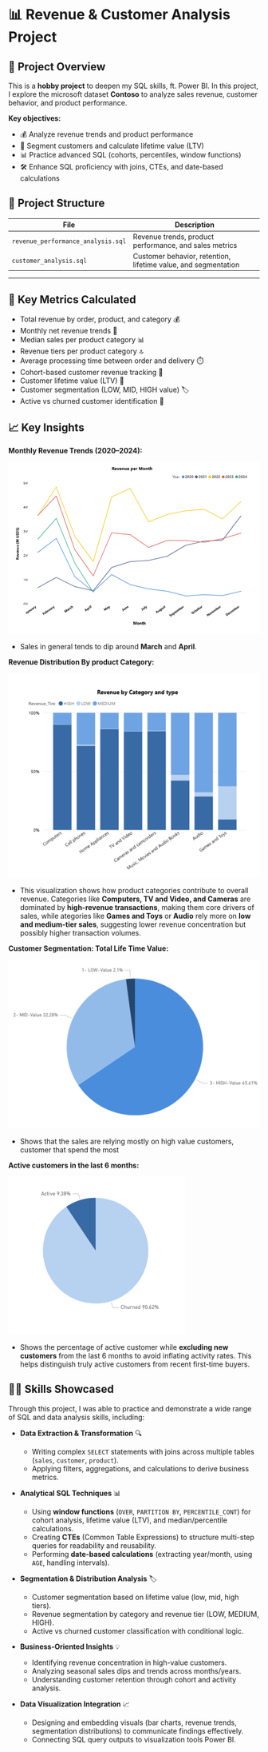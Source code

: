 # 📊 Revenue & Customer Analysis Project

## 📌 Project Overview

This is a **hobby project** to deepen my SQL skills, ft. Power BI. In this project, I explore the microsoft dataset **Contoso** to analyze sales revenue, customer behavior, and product performance.

**Key objectives:**

- 💰 Analyze revenue trends and product performance
- 👥 Segment customers and calculate lifetime value (LTV)
- 📊 Practice advanced SQL (cohorts, percentiles, window functions)
- 🛠️ Enhance SQL proficiency with joins, CTEs, and date-based calculations

## 📁 Project Structure

| File                               | Description                                                    |
| ---------------------------------- | -------------------------------------------------------------- |
| `revenue_performance_analysis.sql` | Revenue trends, product performance, and sales metrics         |
| `customer_analysis.sql`            | Customer behavior, retention, lifetime value, and segmentation |

---

## 📏 Key Metrics Calculated

- Total revenue by order, product, and category 💰
- Monthly net revenue trends 📅
- Median sales per product category 📊
- Revenue tiers per product category 🔝
- Average processing time between order and delivery ⏱️
- Cohort-based customer revenue tracking 📆
- Customer lifetime value (LTV) 💎
- Customer segmentation (LOW, MID, HIGH value) 🏷️
- Active vs churned customer identification 🔄

## 📈 Key Insights

**Monthly Revenue Trends (2020–2024):**

![Revenue_yearly](/Images/Revenue.png)

- Sales in general tends to dip around **March** and **April**.

**Revenue Distribution By product Category:**

![Revenue_distribution](/Images/revenue_by_category.png)

- This visualization shows how product categories contribute to overall revenue. Categories like **Computers, TV and Video, and Cameras** are dominated by **high-revenue transactions**, making them core drivers of sales, while ategories like **Games and Toys** or **Audio** rely more on **low and medium-tier sales**, suggesting lower revenue concentration but possibly higher transaction volumes.

**Customer Segmentation: Total Life Time Value:**

![Customer_segmentation](/Images/customer_segmentation.png)

- Shows that the sales are relying mostly on high value customers, customer that spend the most

**Active customers in the last 6 months:**

![Customer_status](/Images/customer_activation.png)

- Shows the percentage of active customer while **excluding new customers** from the last 6 months to avoid inflating activity rates. This helps distinguish truly active customers from recent first-time buyers.

## 🧑‍💻 Skills Showcased

Through this project, I was able to practice and demonstrate a wide range of SQL and data analysis skills, including:

- **Data Extraction & Transformation** 🔍

  - Writing complex `SELECT` statements with joins across multiple tables (`sales`, `customer`, `product`).
  - Applying filters, aggregations, and calculations to derive business metrics.

- **Analytical SQL Techniques** 📊

  - Using **window functions** (`OVER`, `PARTITION BY`, `PERCENTILE_CONT`) for cohort analysis, lifetime value (LTV), and median/percentile calculations.
  - Creating **CTEs** (Common Table Expressions) to structure multi-step queries for readability and reusability.
  - Performing **date-based calculations** (extracting year/month, using `AGE`, handling intervals).

- **Segmentation & Distribution Analysis** 🏷️

  - Customer segmentation based on lifetime value (low, mid, high tiers).
  - Revenue segmentation by category and revenue tier (LOW, MEDIUM, HIGH).
  - Active vs churned customer classification with conditional logic.

- **Business-Oriented Insights** 💡

  - Identifying revenue concentration in high-value customers.
  - Analyzing seasonal sales dips and trends across months/years.
  - Understanding customer retention through cohort and activity analysis.

- **Data Visualization Integration** 📈
  - Designing and embedding visuals (bar charts, revenue trends, segmentation distributions) to communicate findings effectively.
  - Connecting SQL query outputs to visualization tools Power BI.
